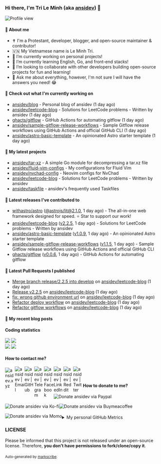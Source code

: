 ### Hi there, I'm Tri Le Minh (aka [ansidev][website]) 👋

<img src="https://komarev.com/ghpvc/?username=ansidev" alt="Profile view" />

#### 📕 About me

- ✝️ I'm a Protestant, developer, blogger, and open-source maintainer & contributor!
- 🇻🇳 My Vietnamese name is Le Minh Tri.
- 🔭 I’m currently working on personal projects!
- 🌱 I’m currently learning English, Go, and front-end stacks!
- 👯 I’m looking to collaborate with other developers building open-source projects for fun and learning!
- 💬 Ask me about everything, however, I'm not sure I will have the answers you need! 😂

#### 👷 Check out what I'm currently working on

- [ansidev/blog](https://github.com/ansidev/blog) - Personal blog of ansidev (1 day ago)
- [ansidev/leetcode-blog](https://github.com/ansidev/leetcode-blog) - Solutions for LeetCode problems - Written by ansidev (1 day ago)
- [ghacts/gitflow](https://github.com/ghacts/gitflow) - GitHub Actions for automating gitflow (1 day ago)
- [ansidev/sample-gitflow-release-workflows](https://github.com/ansidev/sample-gitflow-release-workflows) - Sample Gitflow release workflows using GitHub Actions and official GitHub CLI (1 day ago)
- [ansidev/astro-basic-template](https://github.com/ansidev/astro-basic-template) - An opinionated Astro starter template (1 day ago)

#### 🌱 My latest projects

- [ansidev/tar-xz](https://github.com/ansidev/tar-xz) - A simple Go module for decompressing a tar.xz file
- [ansidev/fluid-vim-configs](https://github.com/ansidev/fluid-vim-configs) - My configurations for Fluid Vim
- [ansidev/nvchad-config](https://github.com/ansidev/nvchad-config) - Neovim configs for NvChad
- [ansidev/leetcode-blog](https://github.com/ansidev/leetcode-blog) - Solutions for LeetCode problems - Written by ansidev
- [ansidev/taskfile](https://github.com/ansidev/taskfile) - ansidev's frequently used Taskfiles

#### 🔭 Latest releases I've contributed to

- [withastro/astro](https://github.com/withastro/astro) ([@astrojs/lit@2.1.0](https://github.com/withastro/astro/releases/tag/%40astrojs/lit%402.1.0), 1 day ago) - The all-in-one web framework designed for speed. ⭐️ Star to support our work!
- [ansidev/leetcode-blog](https://github.com/ansidev/leetcode-blog) ([v2.2.5](https://github.com/ansidev/leetcode-blog/releases/tag/v2.2.5), 1 day ago) - Solutions for LeetCode problems - Written by ansidev
- [ansidev/astro-basic-template](https://github.com/ansidev/astro-basic-template) ([v1.0.9](https://github.com/ansidev/astro-basic-template/releases/tag/v1.0.9), 1 day ago) - An opinionated Astro starter template
- [ansidev/sample-gitflow-release-workflows](https://github.com/ansidev/sample-gitflow-release-workflows) ([v1.1.5](https://github.com/ansidev/sample-gitflow-release-workflows/releases/tag/v1.1.5), 1 day ago) - Sample Gitflow release workflows using GitHub Actions and official GitHub CLI
- [ghacts/gitflow](https://github.com/ghacts/gitflow) ([v0.0.6](https://github.com/ghacts/gitflow/releases/tag/v0.0.6), 1 day ago) - GitHub Actions for automating gitflow

#### 🔨 Latest Pull Requests I published

- [Merge branch release/2.2.5 into develop](https://github.com/ansidev/leetcode-blog/pull/152) on [ansidev/leetcode-blog](https://github.com/ansidev/leetcode-blog) (1 day ago)
- [Release v2.2.5](https://github.com/ansidev/leetcode-blog/pull/151) on [ansidev/leetcode-blog](https://github.com/ansidev/leetcode-blog) (1 day ago)
- [fix: wrong github environment url](https://github.com/ansidev/leetcode-blog/pull/150) on [ansidev/leetcode-blog](https://github.com/ansidev/leetcode-blog) (1 day ago)
- [Refactor deploy workflow](https://github.com/ansidev/leetcode-blog/pull/149) on [ansidev/leetcode-blog](https://github.com/ansidev/leetcode-blog) (1 day ago)
- [Refactor gitflow workflows](https://github.com/ansidev/leetcode-blog/pull/148) on [ansidev/leetcode-blog](https://github.com/ansidev/leetcode-blog) (1 day ago)

#### 📜 My recent blog posts

<!-- BLOG-POST-LIST:START --><!-- BLOG-POST-LIST:END -->

#### Coding statistics

<img
  src="https://github-profile-summary-cards.vercel.app/api/cards/stats?username=ansidev&theme=github_dark"
  style="display: inline; width: 320px;"
/>
<img
  src="https://github-profile-summary-cards.vercel.app/api/cards/productive-time?username=ansidev&theme=github_dark&utcOffset=7"
  style="display: inline; width: 320px;"
/>
<br />
<img
  src="https://github-profile-summary-cards.vercel.app/api/cards/repos-per-language?username=ansidev&theme=github_dark"
  style="display: inline; width: 320px;"
/>
<img
  src="https://github-profile-summary-cards.vercel.app/api/cards/most-commit-language?username=ansidev&theme=github_dark"
  style="display: inline; width: 320px;"
/>

#### How to contact me?

[<img align="left" width="32px" src="https://ansidev.xyz/pwa-192x192.png"                alt="ansidev.xyz" style="padding-top: 4px;" />][website]
<a href="mailto:ansidev@gmail.com">
 <img align="left" width="32px" src="https://img.icons8.com/fluency/32/gmail-new.png"    alt="ansidev | Email" />
</a>
[<img align="left" width="32px" src="https://img.icons8.com/fluency/32/github.png"       alt="ansidev | GitHub" />][github]
[<img align="left" width="32px" src="https://img.icons8.com/fluency/32/telegram-app.svg" alt="ansidev | Telegram" />][telegram]
[<img align="left" width="32px" src="https://img.icons8.com/fluency/32/facebook.svg"     alt="ansidev | Facebook" />][facebook]
[<img align="left" width="32px" src="https://img.icons8.com/fluency/32/linkedin.svg"     alt="ansidev | LinkedIn" />][linkedin]
[<img align="left" width="32px" src="https://img.icons8.com/fluency/32/reddit.svg"       alt="ansidev | Reddit" />][reddit]
[<img align="left" width="32px" src="https://img.icons8.com/fluency/32/twitter.svg"      alt="ansidev | Twitter" />][twitter]

<br/>
<br/>

#### How to donate to me?

[<img align="left" height="32px" src="https://www.paypalobjects.com/paypal-ui/logos/svg/paypal-color.svg"  alt="Donate ansidev via Paypal" />][paypal]
[<img align="left" height="32px" src="https://storage.ko-fi.com/cdn/brandasset/kofi_bg_tag_white.png"      alt="Donate ansidev via  Ko-fi" />][kofi]
[<img align="left" height="32px" src="https://cdn.buymeacoffee.com/buttons/v2/default-yellow.png"          alt="Donate ansidev via Buymeacoffee" />][buymeacoffee]
[<img align="left" height="32px" src="https://ansidev.xyz/imgs/momo_icon_rectangle_pinkbg_RGB.png"         alt="Donate ansidev via Momo" />][momo]

<br/>
<br/>

[website]: https://ansidev.xyz/?utm_source=github&utm_medium=readme
[email]: ansidev@gmail.com
[github]: https://github.com/ansidev
[facebook]: https://facebook.com/leminhtri.py
[telegram]: https://t.me/ansidev
[twitter]: https://twitter.com/ansidev
[linkedin]: https://linkedin.com/in/tri-le-minh-1b05bb51/
[reddit]: https://reddit.com/u/ansidev
[paypal]: https://paypal.me/ansidev
[kofi]: https://ko-fi.com/ansidev
[buymeacoffee]: https://buymeacoffee.com/ansidev
[momo]: https://me.momo.vn/ansidev

<br/>
<br/>

<details>
  <summary>My personal GitHub Metrics</summary>
  <br/>
  <img src="./github_metrics_01.svg" />
  <img src="./github_metrics_02.svg" />
</details>

### LICENSE

Please be informed that this project is not released under an open-source license. Therefore, **you don't have permissions to fork/clone/copy it**.

<sub>Auto-generated by [markscribe](https://github.com/muesli/markscribe).</sub>
